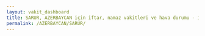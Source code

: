 ```yaml
---
layout: vakit_dashboard
title: SARUR, AZERBAYCAN için iftar, namaz vakitleri ve hava durumu - ilçe/eyalet seç
permalink: /AZERBAYCAN/SARUR/
---
```


<script type="text/javascript">
  var GLOBAL_COUNTRY = 'AZERBAYCAN';
  var GLOBAL_CITY = 'SARUR';
  var GLOBAL_STATE = '';
  var lat = 72;
  var lon = 21;
</script>
